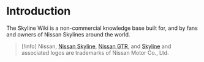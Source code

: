 # Introduction

The Skyline Wiki is a non-commercial knowledge base built for, and by fans and owners of Nissan Skylines around the world.

> [!info]
> Nissan, [Nissan Skyline](https://search.ipaustralia.gov.au/trademarks/search/view/214066), [Nissan GTR](https://search.ipaustralia.gov.au/trademarks/search/view/905985), and [Skyline](https://search.ipaustralia.gov.au/trademarks/search/view/957759) and associated logos are trademarks of Nissan Motor Co., Ltd.
